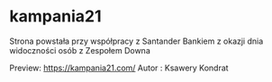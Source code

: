 # kampania21
Strona powstała przy współpracy z Santander Bankiem z okazji dnia widoczności osób z Zespołem Downa

Preview: https://kampania21.com/
Autor : Ksawery Kondrat

